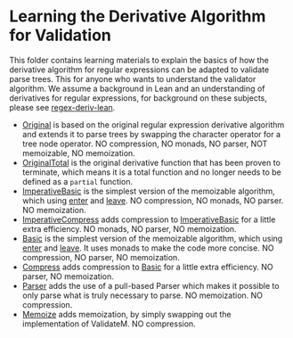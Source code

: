 # Learning the Derivative Algorithm for Validation

This folder contains learning materials to explain the basics of how the derivative algorithm for regular expressions can be adapted to validate parse trees.
This for anyone who wants to understand the validator algorithm.
We assume a background in Lean and an understanding of derivatives for regular expressions, for background on these subjects, please see [regex-deriv-lean](https://github.com/katydid/regex-deriv-lean).

 * [Original](./Original.lean) is based on the original regular expression derivative algorithm and extends it to parse trees by swapping the character operator for a tree node operator. NO compression, NO monads, NO parser, NOT memoizable, NO memoization.
 * [OriginalTotal](./OriginalTotal.lean) is the original derivative function that has been proven to terminate, which means it is a total function and no longer needs to be defined as a `partial` function.
 * [ImperativeBasic](./ImperativeBasic.lean) is the simplest version of the memoizable algorithm, which using [enter](../Deriv/Enter.lean) and [leave](../ImperativeLeave.lean). NO compression, NO monads, NO parser. NO memoization.
 * [ImperativeCompress](./ImperativeCompress.lean) adds compression to [ImperativeBasic](./ImperativeBasic.lean) for a little extra efficiency. NO monads, NO parser, NO memoization.
 * [Basic](./Basic.lean) is the simplest version of the memoizable algorithm, which using [enter](../Deriv/Enter.lean) and [leave](../Deriv/Leave.lean). It uses monads to make the code more concise. NO compression, NO parser, NO memoization.
 * [Compress](./Compress.lean) adds compression to [Basic](./Basic.lean) for a little extra efficiency. NO parser, NO memoization.
 * [Parser](./Parser.lean) adds the use of a pull-based Parser which makes it possible to only parse what is truly necessary to parse. NO memoization. NO compression.
 * [Memoize](./Memoize.lean) adds memoization, by simply swapping out the implementation of ValidateM. NO compression.
